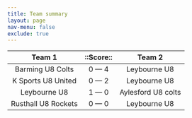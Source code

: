 ```yaml
---
title: Team summary
layout: page
nav-menu: false
exclude: true
---
```




|       Team 1        |  ::Score::  |       Team 2       |
|:-------------------:|:-----------:|:------------------:|
|  Barming U8 Colts   | 0 &mdash; 4 |    Leybourne U8    |
| K Sports U8 United  | 0 &mdash; 2 |    Leybourne U8    |
|    Leybourne U8     | 1 &mdash; 0 | Aylesford U8 colts |
| Rusthall U8 Rockets | 0 &mdash; 0 |    Leybourne U8    |

 <br /><br /><br />